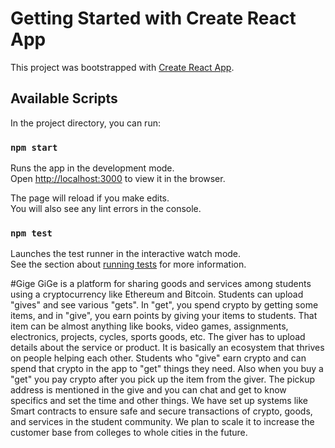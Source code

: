 # Getting Started with Create React App

This project was bootstrapped with [Create React App](https://github.com/facebook/create-react-app).

## Available Scripts

In the project directory, you can run:

### `npm start`

Runs the app in the development mode.\
Open [http://localhost:3000](http://localhost:3000) to view it in the browser.

The page will reload if you make edits.\
You will also see any lint errors in the console.

### `npm test`

Launches the test runner in the interactive watch mode.\
See the section about [running tests](https://facebook.github.io/create-react-app/docs/running-tests) for more information.

#Gige
GiGe is a platform for sharing goods and services among students using a cryptocurrency like Ethereum and Bitcoin.
Students can upload "gives" and see various "gets". In "get", you spend crypto by getting some items, and in "give", you earn points by giving your items to students. That item can be almost anything like books, video games, assignments, electronics, projects, cycles, sports goods, etc. The giver has to upload details about the service or product. It is basically an ecosystem that thrives on people helping each other. Students who "give" earn crypto and can spend that crypto in the app to "get" things they need. Also when you buy a "get" you pay crypto after you pick up the item from the giver. The pickup address is mentioned in the give and you can chat and get to know specifics and set the time and other things. We have set up systems like Smart contracts to ensure safe and secure transactions of crypto, goods, and services in the student community. We plan to scale it to increase the customer base from colleges to whole cities in the future.
